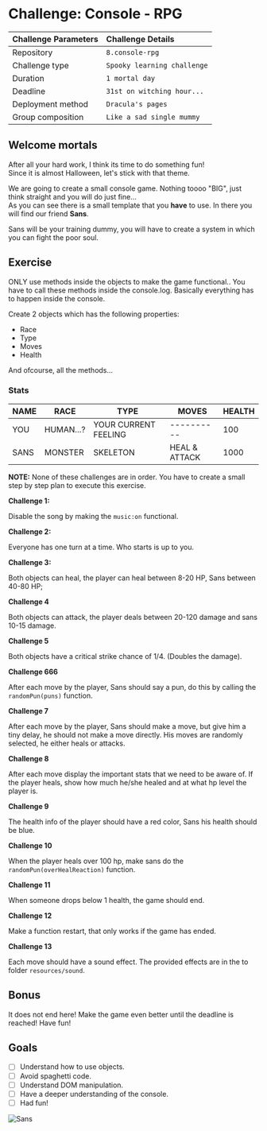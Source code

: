 # Challenge: Console - RPG
|Challenge Parameters  |Challenge Details              |
|:---------------------|:------------------------------|
|Repository            |`8.console-rpg`                |
|Challenge type        |`Spooky learning challenge`    |
|Duration              |`1 mortal day`                 |
|Deadline              |`31st on witching hour...`     |
|Deployment method     |`Dracula's pages`              |
|Group composition     |`Like a sad single mummy`      |

## Welcome mortals
After all your hard work, I think its time to do something fun!  
Since it is almost Halloween, let's stick with that theme.

We are going to create a small console game.
Nothing toooo "BIG", just think straight and you will do just fine...  
As you can see there is a small template that you **have** to use.
In there you will find our friend **Sans**.

Sans will be your training dummy, you will have to create a system in which you can fight the poor soul.


## Exercise

ONLY use methods inside the objects to make the game functional.. You have to call these methods inside the console.log. Basically everything has to happen inside the console.

Create 2 objects which has the following properties:
- Race
- Type
- Moves
- Health

And ofcourse, all the methods...

### Stats


| NAME | RACE               | TYPE                   | MOVES                                                         | HEALTH                                           |
|------|--------------------|------------------------|---------------------------------------------------------------|--------------------------------------------------|
|YOU   |HUMAN...?           | YOUR CURRENT FEELING   |                          ----------                           |100                                               |
|SANS  |MONSTER             | SKELETON               |HEAL & ATTACK                                                  |1000                                              |

**NOTE:** None of these challenges are in order. You have to create a small step by step plan to execute this exercise.

**Challenge 1:**

Disable the song by making the `music:on` functional.  

**Challenge 2:**  

Everyone has one turn at a time. Who starts is up to you.

**Challenge 3:**

Both objects can heal, the player can heal between 8-20 HP, Sans between 40-80 HP;

**Challenge 4**

Both objects can attack, the player deals between 20-120 damage and sans 10-15 damage.

**Challenge 5**

Both objects have a critical strike chance of 1/4. (Doubles the damage).

**Challenge 666**

After each move by the player, Sans should say a pun, do this by calling the `randomPun(puns)` function.

**Challenge 7**

After each move by the player, Sans should make a move, but give him a tiny delay, he should not make a move directly.
His moves are randomly selected, he either heals or attacks.

**Challenge 8**

After each move display the important stats that we need to be aware of. If the player heals, show how much he/she healed and at what hp level the player is.

**Challenge 9**

The health info of the player should have a red color, Sans his health should be blue.

**Challenge 10**

When the player heals over 100 hp, make sans do the `randomPun(overHealReaction)` function.

**Challenge 11**

When someone drops below 1 health, the game should end.


**Challenge 12**

Make a function restart, that only works if the game has ended.

**Challenge 13**

Each move should have a sound effect. The provided effects are in the to folder `resources/sound`.


## Bonus

It does not end here! Make the game even better until the deadline is reached! Have fun!


## Goals

- [ ] Understand how to use objects.
- [ ] Avoid spaghetti code.
- [ ] Understand DOM manipulation.
- [ ] Have a deeper understanding of the console.
- [ ] Had fun!
 
![Sans](resources/readme/sleepy_sans.png)
